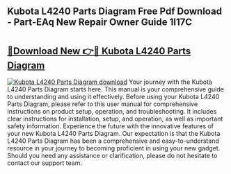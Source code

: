 ## Kubota L4240 Parts Diagram Free Pdf Download - Part-EAq New Repair Owner Guide 1I17C

# <h2><a href="http://dfo355p.blite.top/?on=Kubota+L4240+Parts+Diagram">🔗Download New 👉🔴 Kubota L4240 Parts Diagram</a></h2>

[![Kubota L4240 Parts Diagram download](https://i.imgur.com/lujVjoI.png)](http://dfo355p.blite.top/?on=Kubota+L4240+Parts+Diagram)
Your journey with the Kubota L4240 Parts Diagram starts here. This manual is your comprehensive guide to understanding and using it effectively. Before using your Kubota L4240 Parts Diagram, please refer to this user manual for comprehensive instructions on product setup, operation, and troubleshooting. It includes clear instructions for installation, setup, and operation, as well as important safety information. Experience the future with the innovative features of your new Kubota L4240 Parts Diagram. Our expectation is that the Kubota L4240 Parts Diagram has been a comprehensive and easy-to-understand resource in your journey to becoming proficient in using your new gadget. Should you need any assistance or clarification, please do not hesitate to contact our support team.
